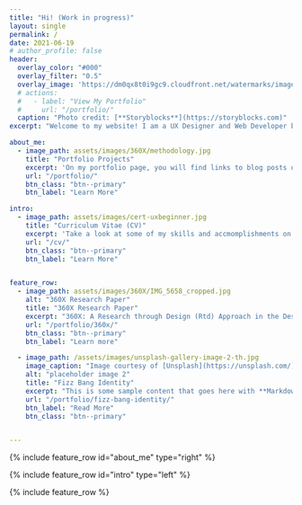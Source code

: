 ```yaml
---
title: "Hi! (Work in progress)"
layout: single
permalink: /
date: 2021-06-19
# author_profile: false
header:
  overlay_color: "#000"
  overlay_filter: "0.5"
  overlay_image: 'https://dm0qx8t0i9gc9.cloudfront.net/watermarks/image/rDtN98Qoishumwih/work-in-progress_zJ6mkuuu_SB_PM.jpg'
  # actions:
  #   - label: "View My Portfolio"
  #     url: "/portfolio/"
  caption: "Photo credit: [**Storyblocks**](https://storyblocks.com)"
excerpt: "Welcome to my website! I am a UX Designer and Web Developer based in Tallahassee, Florida. Take a look at some of my previous projects. You'll probably find some of them quite interesting!"

about_me: 
  - image_path: assets/images/360X/methodology.jpg
    title: "Portfolio Projects"
    excerpt: 'On my portfolio page, you will find links to blog posts detailing my various projects. I believe you will find some of them interesting!'
    url: "/portfolio/"
    btn_class: "btn--primary"
    btn_label: "Learn More"

intro: 
  - image_path: assets/images/cert-uxbeginner.jpg
    title: "Curriculum Vitae (CV)"
    excerpt: 'Take a look at some of my skills and accmomplishments on my CV page! Here, you can find my educational background, my work history, and a list of some of my projects.'
    url: "/cv/"
    btn_class: "btn--primary"
    btn_label: "Learn More"


feature_row:
  - image_path: assets/images/360X/IMG_5658_cropped.jpg
    alt: "360X Research Paper"
    title: "360X Research Paper"
    excerpt: "360X: A Research through Design (Rtd) Approach in the Design of a 360-Video Platform Interface"
    url: "/portfolio/360x/"
    btn_class: "btn--primary"
    btn_label: "Learn more"

  - image_path: /assets/images/unsplash-gallery-image-2-th.jpg
    image_caption: "Image courtesy of [Unsplash](https://unsplash.com/)"
    alt: "placeholder image 2"
    title: "Fizz Bang Identity"
    excerpt: "This is some sample content that goes here with **Markdown** formatting."
    url: "/portfolio/fizz-bang-identity/"
    btn_label: "Read More"
    btn_class: "btn--primary"


---
```


{% include feature_row id="about_me" type="right" %}

{% include feature_row id="intro" type="left" %}

{% include feature_row %}
